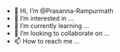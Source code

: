 - 👋 Hi, I’m @Prasanna-Rampurmath
- 👀 I’m interested in ...
- 🌱 I’m currently learning ...
- 💞️ I’m looking to collaborate on ...
- 📫 How to reach me ...

<!---
Prasanna-Rampurmath/Prasanna-Rampurmath is a ✨ special ✨ repository because its `README.md` (this file) appears on your GitHub profile.
You can click the Preview link to take a look at your changes.
--->
